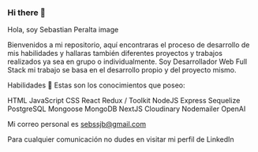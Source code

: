 ### Hi there 👋
Hola, soy Sebastian Peralta 
image


Bienvenidos a mi repositorio, aquí encontraras el proceso de desarrollo de mis habilidades y hallaras también diferentes proyectos y trabajos realizados ya sea en grupo o individualmente. Soy Desarrollador Web Full Stack mi trabajo se basa en el desarrollo propio y del proyecto mismo.


Habilidades 💪
Estas son los conocimientos que poseo:

HTML
JavaScript
CSS
React
Redux / Toolkit
NodeJS
Express
Sequelize
PostgreSQL
Mongoose
MongoDB
NextJS
Cloudinary
Nodemailer
OpenAI

Mi correo personal es sebssjb@gmail.com

Para cualquier comunicación no dudes en visitar mi perfil de LinkedIn

<!--
**Shoretick/Shoretick** is a ✨ _special_ ✨ repository because its `README.md` (this file) appears on your GitHub profile.

Here are some ideas to get you started:

- 🔭 I’m currently working on ...
- 🌱 I’m currently learning ...
- 👯 I’m looking to collaborate on ...
- 🤔 I’m looking for help with ...
- 💬 Ask me about ...
- 📫 How to reach me: ...
- 😄 Pronouns: ...
- ⚡ Fun fact: ...
-->
